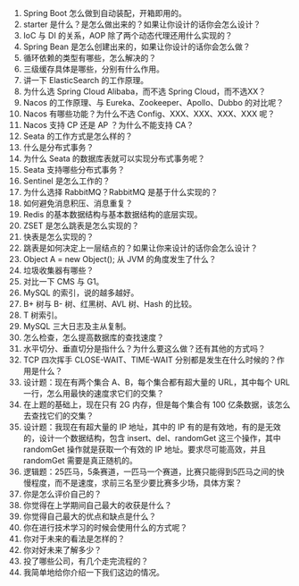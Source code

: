 1. Spring Boot 怎么做到自动装配，开箱即用的。
2. starter 是什么？是怎么做出来的？如果让你设计的话你会怎么设计？
3. IoC 与 DI 的关系，AOP 除了两个动态代理还用什么实现的？
4. Spring Bean 是怎么创建出来的，如果让你设计的话你会怎么做？
5. 循环依赖的类型有哪些，怎么解决的？
6. 三级缓存具体是哪些，分别有什么作用。
7. 讲一下 ElasticSearch 的工作原理。
8. 为什么选 Spring Cloud Alibaba，而不选 Spring Cloud，而不选XX？
9. Nacos 的工作原理、与 Eureka、Zookeeper、Apollo、Dubbo 的对比呢？
10. Nacos 有哪些功能？为什么不选 Config、XXX、XXX、XXX、XXX 呢？
11. Nacos 支持 CP 还是 AP ？为什么不能支持 CA？
12. Seata 的工作方式是怎么样的？
13. 什么是分布式事务？
14. 为什么 Seata 的数据库表就可以实现分布式事务呢？
15. Seata 支持哪些分布式事务？
16. Sentinel 是怎么工作的？
17. 为什么选择 RabbitMQ？RabbitMQ 是基于什么实现的？
18. 如何避免消息积压、消息重复？
19. Redis 的基本数据结构与基本数据结构的底层实现。
20. ZSET 是怎么跳表是怎么实现的？
21. 快表是怎么实现的？
22. 跳表是如何决定上一层结点的？如果让你来设计的话你会怎么设计？
23. Object A = new Object(); 从 JVM 的角度发生了什么？
24. 垃圾收集器有哪些？
25. 对比一下 CMS 与 G1。
26. MySQL 的索引，说的越多越好。
27. B+ 树与 B- 树、红黑树、AVL 树、Hash 的比较。
28. T 树索引。
29. MySQL 三大日志及主从复制。
30. 怎么检查，怎么提高数据库的查找速度？
31. 水平切分、垂直切分是指什么？为什么要这么做？还有其他的方式吗？
32. TCP 四次挥手 CLOSE-WAIT、TIME-WAIT 分别都是发生在什么时候的？作用是什么？
33. 设计题：现在有两个集合 A、B，每个集合都有超大量的 URL，其中每个 URL 一行，怎么用最快的速度求它们的交集？
34. 在上题的基础上，现在只有 2G 内存，但是每个集合有 100 亿条数据，该怎么去查找它们的交集？
35. 设计题：我现在有超大量的 IP 地址，其中的 IP 有的是有效地，有的是无效的，设计一个数据结构，包含 insert、del、randomGet 这三个操作，其中 randomGet 操作就是获取一个有效的 IP 地址。要求尽可能高效，并且 randomGet 需要是真正随机的。
36. 逻辑题：25匹马，5条赛道，一匹马一个赛道，比赛只能得到5匹马之间的快慢程度，而不是速度，求前三名至少要比赛多少场，具体方案？
37. 你是怎么评价自己的？
38. 你觉得在上学期间自己最大的收获是什么？
39. 你觉得自己最大的优点和缺点是什么？
40. 你在进行技术学习的时候会使用什么的方式呢？
41. 你对于未来的看法是怎样的？
42. 你对好未来了解多少？
43. 投了哪些公司，有几个走完流程的？
44. 我简单地给你介绍一下我们这边的情况。

